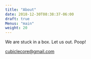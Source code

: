```yaml
---
title: "About"
date: 2018-12-30T08:38:37-06:00
draft: true
Menus: "main"
weight: 20
---
```


We are stuck in a box. Let us out. Poop!

cubiclecore@gmail.com